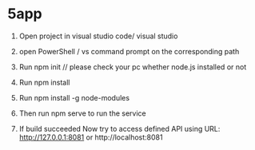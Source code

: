 # 5app

1. Open project in visual studio code/ visual studio
2. open PowerShell / vs command prompt on the corresponding path
3. Run npm init // please check your pc whether node.js installed or not
4. Run npm install
5. Run npm install -g node-modules

6. Then run npm serve to run the service
7. If build succeeded Now try to access defined API using URL: http://127.0.0.1:8081 or http://localhost:8081
